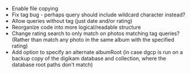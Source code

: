 - Enable file copying
- Fix tag bug - perhaps query should include wildcard character instead?
- Allow queries without tag (just date and/or rating)
- Reorganize code into more logical/readable structure
- Change rating search to only match on photos matching tag queries? (Rather than match any photo in the same album with the specified rating)
- Add option to specify an alternate albumRoot (in case dgcp is run on a backup copy of the digikam database and collection, where the database root paths don't match)
